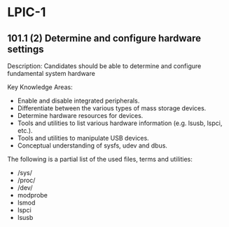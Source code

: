 # LPIC-1


## 101.1 (2) Determine and configure hardware settings

Description: Candidates should be able to determine and configure fundamental system hardware

Key Knowledge Areas:
 * Enable and disable integrated peripherals.
 * Differentiate between the various types of mass storage devices.
 * Determine hardware resources for devices.
 * Tools and utilities to list various hardware information (e.g. lsusb, lspci, etc.).
 * Tools and utilities to manipulate USB devices.
 * Conceptual understanding of sysfs, udev and dbus.

The following is a partial list of the used files, terms and utilities:
 * /sys/
 * /proc/
 * /dev/
 * modprobe
 * lsmod
 * lspci
 * lsusb


